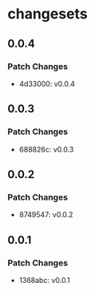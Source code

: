 # changesets

## 0.0.4

### Patch Changes

- 4d33000: v0.0.4

## 0.0.3

### Patch Changes

- 688826c: v0.0.3

## 0.0.2

### Patch Changes

- 8749547: v0.0.2

## 0.0.1

### Patch Changes

- 1368abc: v0.0.1
